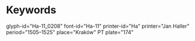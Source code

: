 # Keywords
glyph-id="Ha-11_0208"
font-id="Ha-11"
printer-id="Ha"
printer="Jan Haller"
period="1505–1525"
place="Kraków"
PT plate="174"
